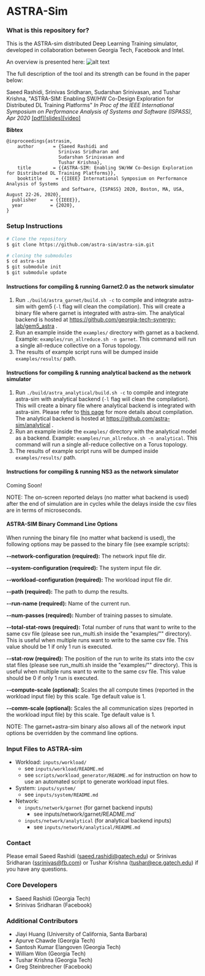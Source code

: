 # ASTRA-Sim #

### What is this repository for? ###
This is the ASTRA-sim distributed Deep Learning Training simulator, developed in collaboration between Georgia Tech, Facebook and Intel.

An overview is presented here:
![alt text](https://github.com/astra-sim/astra-sim/blob/master/assets/images/astrasim_overview_codesign.png)

The full description of the tool and its strength can be found in the paper below:

Saeed Rashidi, Srinivas Sridharan, Sudarshan Srinivasan, and Tushar Krishna,
"ASTRA-SIM: Enabling SW/HW Co-Design Exploration for Distributed DL Training Platforms"
*In Proc of the IEEE International Symposium on Performance Analysis of Systems and Software (ISPASS), Apr 2020*
[[pdf]](https://sites.gatech.edu/ece-synergy/files/2020/08/astrasim_ispass2020.pdf)[[slides]](https://cpb-us-w2.wpmucdn.com/sites.gatech.edu/dist/c/332/files/2020/08/ISPASS2020-ASTRA-SIM_talk.pdf)[[video]](https://www.youtube.com/watch?v=S-HE9yBv8_I&list=PLHJB2bhmgB7crXM7wBKIDi7OEa0UTZtrR&index=10)

**Bibtex**

    @inproceedings{astrasim,
        author       = {Saeed Rashidi and
                       Srinivas Sridharan and
                       Sudarshan Srinivasan and
                       Tushar Krishna},
        title        = {{ASTRA-SIM: Enabling SW/HW Co-Design Exploration for Distributed DL Training Platforms}},
        booktitle     = {{IEEE} International Symposium on Performance Analysis of Systems
                        and Software, {ISPASS} 2020, Boston, MA, USA, August 22-26, 2020},
      publisher     = {{IEEE}},
      year          = {2020},
    }


### Setup Instructions ###

```bash
# Clone the repository
$ git clone https://github.com/astra-sim/astra-sim.git

# cloning the submodules
$ cd astra-sim
$ git submodule init
$ git submodule update
```

#### Instructions for compiling & running Garnet2.0 as the network simulator
1. Run `./build/astra_garnet/build.sh -c` to compile and integrate astra-sim with gem5 (`-l` flag will clean the compilation). This will create a binary file where garnet is integrated with astra-sim. The analytical backend is hosted at  https://github.com/georgia-tech-synergy-lab/gem5_astra .
2. Run an example inside the `examples/` directory with garnet as a backend. Example: `examples/run_allreduce.sh -n garnet`. This command will run a single all-reduce collective on a Torus topology. 
3. The results of example script runs will be dumped inside `examples/results/` path.

#### Instructions for compiling & running analytical backend as the network simulator
1. Run `./build/astra_analytical/build.sh -c` to compile and integrate astra-sim with analytical backend (`-l` flag will clean the compilation). This will create a binary file where analytical backend is integrated with astra-sim. Please refer to [this page](https://github.com/astra-sim/astra-sim/tree/master/build/astra_analytical) for more details about compilation. The analytical backend is hosted at https://github.com/astra-sim/analytical .
2. Run an example inside the `examples/` directory with the analytical model as a backend. Example: `examples/run_allreduce.sh -n analytical`. This command will run a single all-reduce collective on a Torus topology. 
3. The results of example script runs will be dumped inside `examples/results/` path. 

#### Instructions for compiling & running NS3 as the network simulator
Coming Soon!

NOTE: The on-screen reported delays (no matter what backend is used) after the end of simulation are in cycles while the delays inside the csv files are in terms of microseconds.

#### ASTRA-SIM Binary Command Line Options
When running the binary file (no matter what backend is used), the following options may be passed to the binary file (see example scripts):

**--network-configuration (required):** The network input file dir.

**--system-configuration  (required):** The system input file dir.

**--workload-configuration (required):** The workload input file dir.

**--path (required):** The path to dump the results.

**--run-name  (required):** Name of the current run.

**--num-passes  (required):** Number of training passes to simulate.

**--total-stat-rows (required):** Total number of runs that want to write to the same csv file (please see run_multi.sh inside the "examples/"" directory). This is useful when multiple runs want to write to the same csv file. This value should be 1 if only 1 run is executed. 

**--stat-row  (required):** The position of the run to write its stats into the csv stat files (please see run_multi.sh inside the "examples/"" directory). This is useful when multiple runs want to write to the same csv file. This value should be 0 if only 1 run is executed.

**--compute-scale (optional):** Scales the all compute times (reported in the workload input file) by this scale. Tge default value is 1.

**--comm-scale  (optional):** Scales the all communication sizes (reported in the workload input file) by this scale. Tge default value is 1.

NOTE: The garnet+astra-sim binary also allows all of the network input options be overridden by the command line options. 

### Input Files to ASTRA-sim ###

* Workload: `inputs/workload/`
   * see `inputs/workload/README.md`
   * see `scripts/workload_generator/README.md` for instruction on how to use an automated script to generate workload input files.
* System: `inputs/system/`
   * see `inputs/system/README.md`
* Network: 
    * `inputs/network/garnet` (for garnet backend inputs)
      * see inputs/network/garnet/README.md`
    * `inputs/network/analytical` (for analytical backend inputs)
      * see `inputs/network/analytical/README.md`
    

### Contact ###
Please email Saeed Rashidi (saeed.rashidi@gatech.edu) or Srinivas Sridharan (ssrinivas@fb.com) or Tushar Krishna (tushar@ece.gatech.edu) if you have any questions.

### Core Developers ###
* Saeed Rashidi (Georgia Tech)
* Srinivas Sridharan (Facebook)

### Additional Contributors ###
* Jiayi Huang (University of California, Santa Barbara)
* Apurve Chawde (Georgia Tech)
* Santosh Kumar Elangoven (Georgia Tech)
* William Won (Georgia Tech)
* Tushar Krishna (Georgia Tech)
* Greg Steinbrecher (Facebook)
